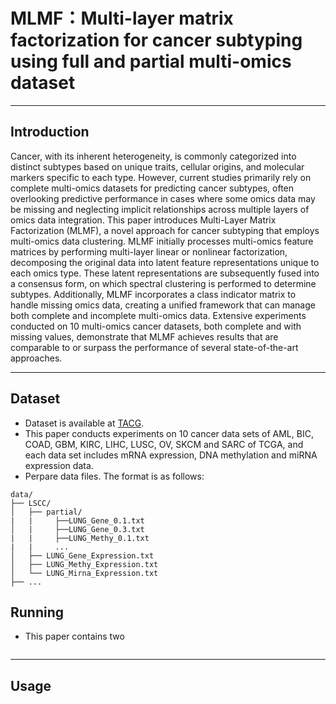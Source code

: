 # MLMF：Multi-layer matrix factorization for cancer subtyping using full and partial multi-omics dataset

---

## Introduction

Cancer, with its inherent heterogeneity, is commonly categorized into distinct subtypes based on unique traits, cellular origins, and molecular markers specific to each type. However, current studies primarily rely on complete multi-omics datasets for predicting cancer subtypes, often overlooking predictive performance in cases where some omics data may be missing and neglecting implicit relationships across multiple layers of omics data integration. This paper introduces Multi-Layer Matrix Factorization (MLMF), a novel approach for cancer subtyping that employs multi-omics data clustering. MLMF initially processes multi-omics feature matrices by performing multi-layer linear or nonlinear factorization, decomposing the original data into latent feature representations unique to each omics type. These latent representations are subsequently fused into a consensus form, on which spectral clustering is performed to determine subtypes. Additionally, MLMF incorporates a class indicator matrix to handle missing omics data, creating a unified framework that can manage both complete and incomplete multi-omics data. Extensive experiments conducted on 10 multi-omics cancer datasets, both complete and with missing values, demonstrate that MLMF achieves results that are comparable to or surpass the performance of several state-of-the-art approaches.

----
## Dataset
* Dataset is available at [TACG](https://portal.gdc.cancer.gov/). 
* This paper conducts experiments on 10 cancer data sets of AML, BIC, COAD, GBM, KIRC, LIHC, LUSC, OV, SKCM and SARC of TCGA, and each data set includes
mRNA expression, DNA methylation and miRNA expression data.
* Perpare data files. The format is as follows:
```
data/
├── LSCC/
│   ├── partial/
|   |     ├──LUNG_Gene_0.1.txt
│   |     ├──LUNG_Gene_0.3.txt
|   |     ├──LUNG_Methy_0.1.txt
|   |     ...  
│   ├── LUNG_Gene_Expression.txt
│   ├── LUNG_Methy_Expression.txt
│   └── LUNG_Mirna_Expression.txt
├── ...
```
## Running
* This paper contains two 

```

```


----

## Usage


